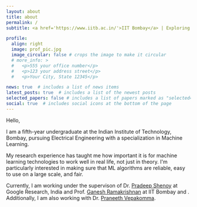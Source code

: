 ```yaml
---
layout: about
title: about
permalink: /
subtitle: <a href='https://www.iitb.ac.in/'>IIT Bombay</a> | Exploring the Unknown, One Algorithm at a Time. 

profile:
  align: right
  image: prof_pic.jpg
  image_circular: false # crops the image to make it circular
  # more_info: >
  #   <p>555 your office number</p>
  #   <p>123 your address street</p>
  #   <p>Your City, State 12345</p>

news: true  # includes a list of news items
latest_posts: true  # includes a list of the newest posts
selected_papers: false # includes a list of papers marked as "selected={true}"
social: true  # includes social icons at the bottom of the page
---
```

Hello,

I am a fifth-year undergraduate at the Indian Institute of Technology, Bombay, pursuing Electrical Engineering with a specialization in Machine Learning.

My research experience has taught me how important it is for machine learning technologies to work well in real life, not just in theory. I'm particularly interested in making sure that ML algorithms are reliable, easy to use on a large scale, and fair.

Currently, I am working under the supervison of Dr. [Pradeep Shenoy](https://sites.google.com/site/pshenoyuw/) at Google Research, India and Prof. [Ganesh Ramakrishnan](https://www.cse.iitb.ac.in/~ganesh/) at IIT Bombay and . Additionally, I am also working with Dr. [Praneeth Vepakomma](https://praneeth.mit.edu).
